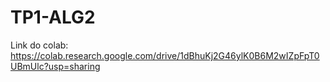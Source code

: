 # TP1-ALG2

Link do colab: https://colab.research.google.com/drive/1dBhuKj2G46ylK0B6M2wIZpFpT0UBmUlc?usp=sharing
